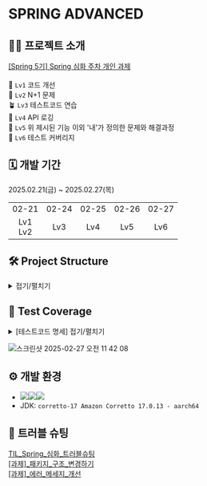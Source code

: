 # SPRING ADVANCED

## 🧑‍🏫 프로젝트 소개
[[Spring 5기] Spring 심화 주차 개인 과제](https://teamsparta.notion.site/Spring-5-Spring-1a12dc3ef514802a9785d974abe1ad37)<br><br>
🌱 `Lv1` 코드 개선<br>
🌿 `Lv2` N+1 문제<br>
🪴 `Lv3` 테스트코드 연습<br>
🌳 `Lv4` API 로깅<br>
🌷 `Lv5` 위 제시된 기능 이외 '내'가 정의한 문제와 해결과정<br>
🌹 `Lv6` 테스트 커버리지<br>

## 🗓️ 개발 기간
2025.02.21(금) ~ 2025.02.27(목)
<table>
  <tbody>
    <tr>
      <td align="center">02-21</th>
      <td align="center">02-24</td>
      <td align="center">02-25</td>
      <td align="center">02-26</td>
      <td align="center">02-27</td>
    </tr>
    <tr>
      <td align="center">Lv1<br>Lv2</td>
      <td align="center">Lv3</td>
      <td align="center">Lv4</td>
      <td align="center">Lv5</td>
      <td align="center">Lv6</td>
    </tr>
  </tbody>
</table>

## 🛠️ Project Structure
<details>
  <summary>접기/펼치기</summary> 

  ```
java
 ┗ org
 ┃ ┗ example
 ┃ ┃ ┗ expert
 ┃ ┃ ┃ ┣ domain
 ┃ ┃ ┃ ┃ ┣ auth
 ┃ ┃ ┃ ┃ ┃ ┣ controller
 ┃ ┃ ┃ ┃ ┃ ┃ ┗ AuthController.java
 ┃ ┃ ┃ ┃ ┃ ┣ dto
 ┃ ┃ ┃ ┃ ┃ ┃ ┣ request
 ┃ ┃ ┃ ┃ ┃ ┃ ┃ ┣ SigninRequest.java
 ┃ ┃ ┃ ┃ ┃ ┃ ┃ ┗ SignupRequest.java
 ┃ ┃ ┃ ┃ ┃ ┃ ┗ response
 ┃ ┃ ┃ ┃ ┃ ┃ ┃ ┣ SigninResponse.java
 ┃ ┃ ┃ ┃ ┃ ┃ ┃ ┗ SignupResponse.java
 ┃ ┃ ┃ ┃ ┃ ┣ exception
 ┃ ┃ ┃ ┃ ┃ ┃ ┗ AuthException.java
 ┃ ┃ ┃ ┃ ┃ ┗ service
 ┃ ┃ ┃ ┃ ┃ ┃ ┗ AuthService.java
 ┃ ┃ ┃ ┃ ┣ comment
 ┃ ┃ ┃ ┃ ┃ ┣ controller
 ┃ ┃ ┃ ┃ ┃ ┃ ┣ CommentAdminController.java
 ┃ ┃ ┃ ┃ ┃ ┃ ┗ CommentController.java
 ┃ ┃ ┃ ┃ ┃ ┣ dto
 ┃ ┃ ┃ ┃ ┃ ┃ ┣ request
 ┃ ┃ ┃ ┃ ┃ ┃ ┃ ┗ CommentSaveRequest.java
 ┃ ┃ ┃ ┃ ┃ ┃ ┗ response
 ┃ ┃ ┃ ┃ ┃ ┃ ┃ ┣ CommentResponse.java
 ┃ ┃ ┃ ┃ ┃ ┃ ┃ ┗ CommentSaveResponse.java
 ┃ ┃ ┃ ┃ ┃ ┣ entity
 ┃ ┃ ┃ ┃ ┃ ┃ ┗ Comment.java
 ┃ ┃ ┃ ┃ ┃ ┣ repository
 ┃ ┃ ┃ ┃ ┃ ┃ ┗ CommentRepository.java
 ┃ ┃ ┃ ┃ ┃ ┗ service
 ┃ ┃ ┃ ┃ ┃ ┃ ┣ CommentAdminService.java
 ┃ ┃ ┃ ┃ ┃ ┃ ┗ CommentService.java
 ┃ ┃ ┃ ┃ ┣ common
 ┃ ┃ ┃ ┃ ┃ ┣ annotation
 ┃ ┃ ┃ ┃ ┃ ┃ ┗ Auth.java
 ┃ ┃ ┃ ┃ ┃ ┣ dto
 ┃ ┃ ┃ ┃ ┃ ┃ ┗ AuthUser.java
 ┃ ┃ ┃ ┃ ┃ ┣ entity
 ┃ ┃ ┃ ┃ ┃ ┃ ┗ Timestamped.java
 ┃ ┃ ┃ ┃ ┃ ┗ exception
 ┃ ┃ ┃ ┃ ┃ ┃ ┣ InvalidRequestException.java
 ┃ ┃ ┃ ┃ ┃ ┃ ┗ ServerException.java
 ┃ ┃ ┃ ┃ ┣ manager
 ┃ ┃ ┃ ┃ ┃ ┣ controller
 ┃ ┃ ┃ ┃ ┃ ┃ ┗ ManagerController.java
 ┃ ┃ ┃ ┃ ┃ ┣ dto
 ┃ ┃ ┃ ┃ ┃ ┃ ┣ request
 ┃ ┃ ┃ ┃ ┃ ┃ ┃ ┗ ManagerSaveRequest.java
 ┃ ┃ ┃ ┃ ┃ ┃ ┗ response
 ┃ ┃ ┃ ┃ ┃ ┃ ┃ ┣ ManagerResponse.java
 ┃ ┃ ┃ ┃ ┃ ┃ ┃ ┗ ManagerSaveResponse.java
 ┃ ┃ ┃ ┃ ┃ ┣ entity
 ┃ ┃ ┃ ┃ ┃ ┃ ┗ Manager.java
 ┃ ┃ ┃ ┃ ┃ ┣ repository
 ┃ ┃ ┃ ┃ ┃ ┃ ┗ ManagerRepository.java
 ┃ ┃ ┃ ┃ ┃ ┗ service
 ┃ ┃ ┃ ┃ ┃ ┃ ┗ ManagerService.java
 ┃ ┃ ┃ ┃ ┣ todo
 ┃ ┃ ┃ ┃ ┃ ┣ controller
 ┃ ┃ ┃ ┃ ┃ ┃ ┗ TodoController.java
 ┃ ┃ ┃ ┃ ┃ ┣ dto
 ┃ ┃ ┃ ┃ ┃ ┃ ┣ request
 ┃ ┃ ┃ ┃ ┃ ┃ ┃ ┗ TodoSaveRequest.java
 ┃ ┃ ┃ ┃ ┃ ┃ ┗ response
 ┃ ┃ ┃ ┃ ┃ ┃ ┃ ┣ TodoResponse.java
 ┃ ┃ ┃ ┃ ┃ ┃ ┃ ┗ TodoSaveResponse.java
 ┃ ┃ ┃ ┃ ┃ ┣ entity
 ┃ ┃ ┃ ┃ ┃ ┃ ┗ Todo.java
 ┃ ┃ ┃ ┃ ┃ ┣ repository
 ┃ ┃ ┃ ┃ ┃ ┃ ┗ TodoRepository.java
 ┃ ┃ ┃ ┃ ┃ ┗ service
 ┃ ┃ ┃ ┃ ┃ ┃ ┗ TodoService.java
 ┃ ┃ ┃ ┃ ┗ user
 ┃ ┃ ┃ ┃ ┃ ┣ controller
 ┃ ┃ ┃ ┃ ┃ ┃ ┣ UserAdminController.java
 ┃ ┃ ┃ ┃ ┃ ┃ ┗ UserController.java
 ┃ ┃ ┃ ┃ ┃ ┣ dto
 ┃ ┃ ┃ ┃ ┃ ┃ ┣ request
 ┃ ┃ ┃ ┃ ┃ ┃ ┃ ┣ UserChangePasswordRequest.java
 ┃ ┃ ┃ ┃ ┃ ┃ ┃ ┗ UserRoleChangeRequest.java
 ┃ ┃ ┃ ┃ ┃ ┃ ┗ response
 ┃ ┃ ┃ ┃ ┃ ┃ ┃ ┣ UserResponse.java
 ┃ ┃ ┃ ┃ ┃ ┃ ┃ ┗ UserSaveResponse.java
 ┃ ┃ ┃ ┃ ┃ ┣ entity
 ┃ ┃ ┃ ┃ ┃ ┃ ┗ User.java
 ┃ ┃ ┃ ┃ ┃ ┣ enums
 ┃ ┃ ┃ ┃ ┃ ┃ ┗ UserRole.java
 ┃ ┃ ┃ ┃ ┃ ┣ repository
 ┃ ┃ ┃ ┃ ┃ ┃ ┗ UserRepository.java
 ┃ ┃ ┃ ┃ ┃ ┗ service
 ┃ ┃ ┃ ┃ ┃ ┃ ┣ UserAdminService.java
 ┃ ┃ ┃ ┃ ┃ ┃ ┗ UserService.java
 ┃ ┃ ┃ ┣ global
 ┃ ┃ ┃ ┃ ┣ auth
 ┃ ┃ ┃ ┃ ┃ ┣ AuthUserArgumentResolver.java
 ┃ ┃ ┃ ┃ ┃ ┣ JwtFilter.java
 ┃ ┃ ┃ ┃ ┃ ┗ JwtUtil.java
 ┃ ┃ ┃ ┃ ┣ common
 ┃ ┃ ┃ ┃ ┃ ┣ logging
 ┃ ┃ ┃ ┃ ┃ ┃ ┣ annotation
 ┃ ┃ ┃ ┃ ┃ ┃ ┃ ┗ AuthLogging.java
 ┃ ┃ ┃ ┃ ┃ ┃ ┣ request
 ┃ ┃ ┃ ┃ ┃ ┃ ┃ ┣ CustomHttpRequestWrapper.java
 ┃ ┃ ┃ ┃ ┃ ┃ ┃ ┗ RequestWrapperFilter.java
 ┃ ┃ ┃ ┃ ┃ ┃ ┣ response
 ┃ ┃ ┃ ┃ ┃ ┃ ┃ ┣ CustomHttpResponseWrapper.java
 ┃ ┃ ┃ ┃ ┃ ┃ ┃ ┗ ResponseWrapperFilter.java
 ┃ ┃ ┃ ┃ ┃ ┃ ┣ AuthCheckAspect.java
 ┃ ┃ ┃ ┃ ┃ ┃ ┗ AuthCheckInterceptor.java
 ┃ ┃ ┃ ┃ ┃ ┣ GlobalExceptionHandler.java
 ┃ ┃ ┃ ┃ ┃ ┗ PasswordEncoder.java
 ┃ ┃ ┃ ┃ ┗ config
 ┃ ┃ ┃ ┃ ┃ ┣ FilterConfig.java
 ┃ ┃ ┃ ┃ ┃ ┣ PersistenceConfig.java
 ┃ ┃ ┃ ┃ ┃ ┗ WebConfig.java
 ┃ ┃ ┃ ┣ web
 ┃ ┃ ┃ ┃ ┗ weather
 ┃ ┃ ┃ ┃ ┃ ┣ dto
 ┃ ┃ ┃ ┃ ┃ ┃ ┗ WeatherDto.java
 ┃ ┃ ┃ ┃ ┃ ┗ WeatherClient.java
 ┃ ┃ ┃ ┗ ExpertApplication.java
```

</details>

## 🧪 Test Coverage
<details>
  <summary>[테스트코드 명세] 접기/펼치기</summary> 
  
  ## User

| Repository | findByEmail |  |  | ✅ |
| --- | --- | --- | --- | --- |
| Repository | existByEmail |  |  | ✅ |
| UserService | getUser |  |  | ✅ |
| UserService | getUser | `InvalidRequestException` | `"User not found"` | ✅ |
| UserService | changePassword |  |  | ✅ |
| UserService | changePassword | `InvalidRequestException` | `"User not found"` | ✅ |
| UserService | changePassword | `InvalidRequestException` | `"새 비밀번호는 기존 비밀번호와 같을 수 없습니다."` | ✅ |
| UserService | changePassword | `InvalidRequestException` | `"잘못된 비밀번호입니다."` | ✅ |
| UserService | deleteUser |  |  | ✅ |
| UserService | deleteUser | `InvalidRequestException` | `"User not found"` | ✅ |
| UserAdminService | changeUserRole |  |  | ✅ |
| UserAdminService | changeUserRole | `InvalidRequestException` | `"User not found"` | ✅ |
| UserController | getUser |  |  | ✅ |
| UserController | changePassword |  |  |  |
| UserAdminController | changeUserRole |  |  |  |

## todo

| TodoRepository | findAllByOrderByModifiedAtDesc |  |  | ✅ |
| --- | --- | --- | --- | --- |
| TodoRepository | findByIdWithUser |  |  | ✅ |
| TodoService | saveTodo |  |  | ✅ |
| TodoService | getTodos |  |  | ✅ |
| TodoServicde | getTodo |  |  | ✅ |
| TodoServicde | getTodo | `InvalidRequestException` | `"Todo not found"` | ✅ |
| TodoController | saveTodo |  |  |  |
| TodoController | getTodos |  |  |  |
| TodoController | getTodo |  |  |  |

## manager

| ManagerRepository | findByTodoIdWithUser |  |  | ✅ |
| --- | --- | --- | --- | --- |
| ManagerService | saveManager |  |  | ✅ |
| ManagerService | saveManager | `InvalidRequestException` | `"Todo not found"` |  |
| ManagerService | saveManager | `InvalidRequestException` | `"담당자를 등록하려고 하는 유저가 일정을 만든 유저가 유효하지 않습니다."` | ✅ |
| ManagerService | saveManager | `InvalidRequestException` | `"등록하려고 하는 담당자 유저가 존재하지 않습니다."` |  |
| ManagerService | saveManager | `InvalidRequestException` | `"일정 작성자는 본인을 담당자로 등록할 수 없습니다."` |  |
| ManagerService | getManagers |  |  | ✅ |
| ManagerService | getManagers | `InvalidRequestException` | `"Todo not found"` | ✅ |
| ManagerService | deleteManager |  |  |  |
| ManagerService | deleteManager | `InvalidRequestException` | `"User not found"` |  |
| ManagerService | deleteManager | `InvalidRequestException` | `"Todo not found"` |  |
| ManagerService | deleteManager | `InvalidRequestException` | `"해당 일정을 만든 유저가 유효하지 않습니다."` |  |
| ManagerService | deleteManager | `InvalidRequestException` | `"Manager not found"` |  |
| ManagerService | deleteManager | `InvalidRequestException` | `"해당 일정에 등록된 담당자가 아닙니다."` |  |
  
</details>

![스크린샷 2025-02-27 오전 11 42 08](https://github.com/user-attachments/assets/0fda51a6-820b-4d54-981d-b0c36a26629d)


## ⚙ 개발 환경
- <img src="https://img.shields.io/badge/Java-007396?&style=for-the-badge&logo=java&logoColor=white" /><img src="https://img.shields.io/badge/gradle-%2302303A.svg?&style=for-the-badge&logo=gradle&logoColor=white" /><img src="https://img.shields.io/badge/spring-%236DB33F.svg?&style=for-the-badge&logo=spring&logoColor=white" />
- JDK: `corretto-17 Amazon Corretto 17.0.13 - aarch64`
<!-- <img src="https://img.shields.io/badge/swagger-%2385EA2D.svg?&style=for-the-badge&logo=swagger&logoColor=black" /> -->

## 🔫 트러블 슈팅
[TIL_Spring_심화_트러블슈팅](https://velog.io/@daylikezero/TIL-Spring-%EC%8B%AC%ED%99%94-%ED%8A%B8%EB%9F%AC%EB%B8%94%EC%8A%88%ED%8C%85)<br>
[[과제]_패키지_구조_변경하기](https://velog.io/@daylikezero/%EA%B3%BC%EC%A0%9C-%ED%8C%A8%ED%82%A4%EC%A7%80-%EA%B5%AC%EC%A1%B0-%EB%B3%80%EA%B2%BD%ED%95%98%EA%B8%B0)<br>
[[과제]_에러_메세지_개선](https://velog.io/@daylikezero/%EA%B3%BC%EC%A0%9C-%EC%9D%91%EB%8B%B5-%EB%A9%94%EC%84%B8%EC%A7%80-%EA%B0%9C%EC%84%A0)<br>
